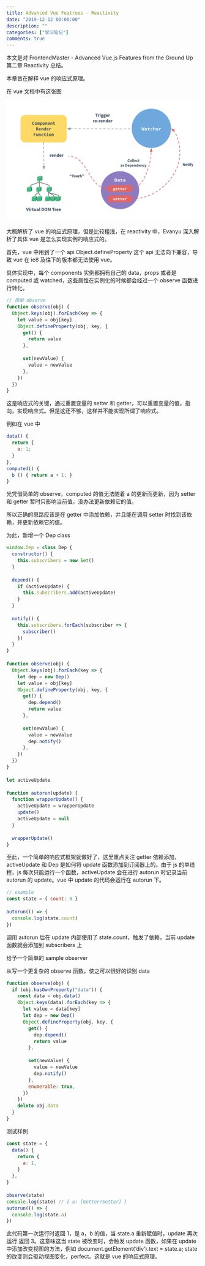 ```yaml
---
title: Advanced Vue Featrues - Reactivity
date: "2019-12-12 00:00:00"
description: ""
categories: ["学习笔记"]
comments: true
---
```


本文是对 FrontendMaster - Advanced Vue.js Features from the Ground Up 第二章 Reactivity 总结。

本章旨在解释 vue 的响应式原理。

在 vue 文档中有这张图

![image](assets/1240-20200817211931708.png)

大概解析了 vue 的响应式原理，但是比较粗浅，在 reactivity 中，Evanyu 深入解析了具体 vue 是怎么实现实例的响应式的。

首先，vue 中用到了一个 api Object.defineProperty 这个 api 无法向下兼容，导致 vue 在 ie8 及往下的版本都无法使用 vue。

具体实现中，每个 components 实例都拥有自己的 data，props 或者是 computed 或 watched，这些属性在实例化的时候都会经过一个 observe 函数进行转化。

```javascript
// 简单 observe
function observe(obj) {
  Object.keys(obj).forEach(key => {
    let value = obj[key]
    Object.defineProperty(obj, key, {
      get() {
        return value
      },

      set(newValue) {
        value = newValue
      },
    })
  })
}
```

这是响应式的关键，通过重置变量的 setter 和 getter，可以重置变量的值，指向，实现响应式。但是这还不够，这样并不能实现所谓了响应式。

例如在 vue 中

```javascript
data() {
  return {
    a: 1;
  }
},
computed() {
  b () { return a + 1; }
}
```

光凭借简单的 observe，computed 的值无法随着 a 的更新而更新，因为 setter 和 getter 暂时只影响当前值，没办法更新依赖它的值。

所以正确的思路应该是在 getter 中添加依赖，并且能在调用 setter 时找到该依赖，并更新依赖它的值。

为此，新增一个 Dep class

```javascript
window.Dep = class Dep {
  constructor() {
    this.subscribers = new Set()
  }

  depend() {
    if (activeUpdate) {
      this.subscribers.add(activeUpdate)
    }
  }

  notify() {
    this.subscribers.forEach(subscriber => {
      subscriber()
    })
  }
}

function observe(obj) {
  Object.keys(obj).forEach(key => {
    let dep = new Dep()
    let value = obj[key]
    Object.defineProperty(obj, key, {
      get() {
        dep.depend()
        return value
      },

      set(newValue) {
        value = newValue
        dep.notify()
      },
    })
  })
}

let activeUpdate

function autorun(update) {
  function wrapperUpdate() {
    activeUpdate = wrapperUpdate
    update()
    activeUpdate = null
  }

  wrapperUpdate()
}
```

至此，一个简单的响应式框架就做好了，这里重点关注 getter 依赖添加，activeUpdate 和 Dep 是如何将 update 函数添加到订阅器上的。由于 js 的单线程，js 每次只能运行一个函数，activeUpdate 会在进行 autorun 时记录当前 autorun 的 update。vue 中 update 的代码会运行在 autorun 下。

```javascript
// example
const state = { count: 0 }

autorun(() => {
  console.log(state.count)
})
```

调用 autorun 后在 update 内部使用了 state.count，触发了依赖，当前 update 函数就会添加到 subscribers 上

给予一个简单的 sample observer

从写一个更复杂的 observe 函数，使之可以很好的识别 data

```javascript
function observe(obj) {
  if (obj.hasOwnProperty("data")) {
    const data = obj.data()
    Object.keys(data).forEach(key => {
      let value = data[key]
      let dep = new Dep()
      Object.defineProperty(obj, key, {
        get() {
          dep.depend()
          return value
        },

        set(newValue) {
          value = newValue
          dep.notify()
        },
        enumerable: true,
      })
    })
    delete obj.data
  }
}
```

测试样例

```javascript
const state = {
  data() {
    return {
      a: 1,
    }
  },
}

observe(state)
console.log(state) // { a: [Getter/Setter] }
autorun(() => {
  console.log(state.a)
})
```

此代码第一次运行时返回 1，是 a，b 的值，当 state.a 重新赋值时，update 再次运行 返回 3。这意味这当 state 被改变时，会触发 update 函数，如果在 update 中添加改变视图的方法，例如 document.getElement(‘div‘).text = state.a; state 的改变则会驱动视图变化，perfect。这就是 vue 的响应式原理。
